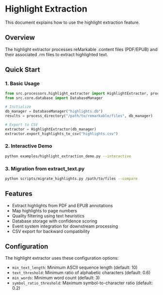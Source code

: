 # Highlight Extraction

This document explains how to use the highlight extraction feature.

## Overview
The highlight extractor processes reMarkable .content files (PDF/EPUB) and their associated .rm files to extract highlighted text.

## Quick Start

### 1. Basic Usage
```python
from src.processors.highlight_extractor import HighlightExtractor, process_directory  
from src.core.database import DatabaseManager

# Initialize
db_manager = DatabaseManager("highlights.db")
results = process_directory("/path/to/remarkable/files", db_manager)

# Export to CSV
extractor = HighlightExtractor(db_manager)
extractor.export_highlights_to_csv("highlights.csv")
```

### 2. Interactive Demo
```bash
python examples/highlight_extraction_demo.py --interactive
```

### 3. Migration from extract_text.py
```bash
python scripts/migrate_highlights.py /path/to/files --compare
```

## Features
- Extract highlights from PDF and EPUB annotations
- Map highlights to page numbers
- Quality filtering using text heuristics
- Database storage with confidence scoring
- Event system integration for downstream processing
- CSV export for backward compatibility

## Configuration
The highlight extractor uses these configuration options:

- `min_text_length`: Minimum ASCII sequence length (default: 10)
- `text_threshold`: Minimum ratio of alphabetic characters (default: 0.6)
- `min_words`: Minimum word count (default: 3)
- `symbol_ratio_threshold`: Maximum symbol-to-character ratio (default: 0.2)

